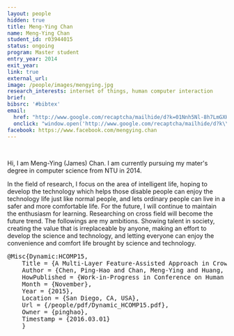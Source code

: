 ```yaml
---
layout: people
hidden: true
title: Meng-Ying Chan
name: Meng-Ying Chan
student_id: r03944015
status: ongoing
program: Master student
entry_year: 2014
exit_year: 
link: true
external_url: 
image: /people/images/mengying.jpg
research_interests: internet of things, human computer interaction
brief: 
bibsrc: '#bibtex'
email:
  href: "http://www.google.com/recaptcha/mailhide/d?k=01Nnh5Nl-8h7LmGXH_0bspGQ==&amp;c=NEaAAn8puRZDEHdCVkMOzW_cXhL8Px3LzmGXc31pBtw=" 
  onclick: "window.open('http://www.google.com/recaptcha/mailhide/d?k\\07501Nnh5Nl-8h7LmGXH_0bspGQ\\75\\75\\46c\\75NEaAAn8puRZDEHdCVkMOzW_cXhL8Px3LzmGXc31pBtw\\075', '', 'toolbar=0,scrollbars=0,location=0,statusbar=0,menubar=0,resizable=0,width=500,height=300'); return false;"
facebook: https://www.facebook.com/mengying.chan
---
```

<br />

Hi, I am Meng-Ying (James) Chan. I am currently pursuing my mater's degree in computer science from NTU in 2014.

In the field of research, I focus on the area of intelligent life, hoping to develop the technology which helps those disable people can enjoy the technology life just like normal people, and lets ordinary people can live in a safer and more comfortable life.
For the future, I will continue to maintain the enthusiasm for learning. Researching on cross field will become the future trend. The followings are my ambitions. Showing talent in society, creating the value that is irreplaceable by anyone, making an effort to develop the science and technology, and letting everyone can enjoy the convenience and comfort life brought by science and technology.

<pre id="bibtex">
@Misc{Dynamic:HCOMP15,
    Title = {A Multi-Layer Feature-Assisted Approach in Crowd-Labeling},
    Author = {Chen, Ping-Hao and Chan, Meng-Ying and Huang, Chi-Chia and Huang, Yi-Ching and Hsu, Jane Yung-jen},
    HowPublished = {Work-in-Progress in Conference on Human Computation \& Crowdsourcing},
    Month = {November},
    Year = {2015},
    Location = {San Diego, CA, USA},
    Url = {/people/pdf/Dynamic_HCOMP15.pdf},
    Owner = {pinghao},
    Timestamp = {2016.03.01}
    }
</pre>